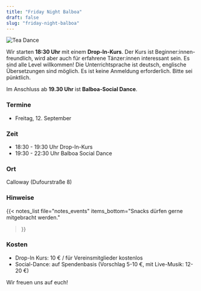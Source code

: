 ```yaml
---
title: "Friday Night Balboa"
draft: false
slug: "friday-night-balboa"
---
```


![Tea Dance](../slider_friday_night_balboa.png)

Wir starten **18:30 Uhr** mit einem **Drop-In-Kurs**. Der Kurs ist Beginner:innen-freundlich, wird aber auch für erfahrene Tänzer:innen interessant sein. Es sind alle Level willkommen! Die Unterrichtsprache ist deutsch, englische Übersetzungen sind möglich. Es ist keine Anmeldung erforderlich. Bitte sei pünktlich.

Im Anschluss ab **19.30 Uhr** ist **Balboa-Social Dance**. 

### Termine
- Freitag, 12. September

### Zeit
- 18:30 - 19:30 Uhr Drop-In-Kurs
- 19:30 - 22:30 Uhr Balboa Social Dance

### Ort
Calloway (Dufourstraße 8)

### Hinweise
{{< notes_list file="notes_events"
items_bottom="Snacks dürfen gerne mitgebracht werden."
>}}

### Kosten
- Drop-In Kurs: 10 € / für Vereinsmitglieder kostenlos
- Social-Dance: auf Spendenbasis (Vorschlag 5-10 €, mit Live-Musik: 12-20 €)

Wir freuen uns auf euch! 
